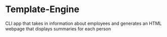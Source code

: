 # Template-Engine
CLI app that takes in information about employees and generates an HTML webpage that displays summaries for each person
